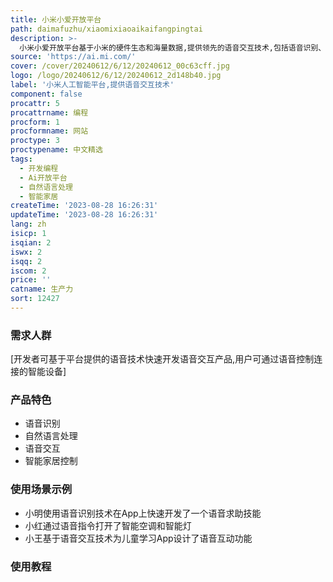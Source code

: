 ```yaml
---
title: 小米小爱开放平台
path: daimafuzhu/xiaomixiaoaikaifangpingtai
description: >-
  小米小爱开放平台基于小米的硬件生态和海量数据,提供领先的语音交互技术,包括语音识别、自然语言处理等,供开发者使用。开发者可以快速创建语音技能,将内容、服务、创意变为语音交互的体验。平台还提供智能家居语音服务,可以语音控制连接的智能设备。
source: 'https://ai.mi.com/'
cover: /cover/20240612/6/12/20240612_00c63cff.jpg
logo: /logo/20240612/6/12/20240612_2d148b40.jpg
label: '小米人工智能平台,提供语音交互技术'
component: false
procattr: 5
procattrname: 编程
procform: 1
procformname: 网站
proctype: 3
proctypename: 中文精选
tags:
  - 开发编程
  - Ai开放平台
  - 自然语言处理
  - 智能家居
createTime: '2023-08-28 16:26:31'
updateTime: '2023-08-28 16:26:31'
lang: zh
isicp: 1
isqian: 2
iswx: 2
isqq: 2
iscom: 2
price: ''
catname: 生产力
sort: 12427
---
```




### 需求人群
[开发者可基于平台提供的语音技术快速开发语音交互产品,用户可通过语音控制连接的智能设备]

### 产品特色
- 语音识别
- 自然语言处理
- 语音交互
- 智能家居控制

### 使用场景示例
- 小明使用语音识别技术在App上快速开发了一个语音求助技能
- 小红通过语音指令打开了智能空调和智能灯
- 小王基于语音交互技术为儿童学习App设计了语音互动功能

### 使用教程


  
